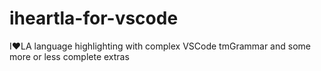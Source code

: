 # iheartla-for-vscode
I❤️LA language highlighting with complex VSCode tmGrammar and some more or less complete extras
